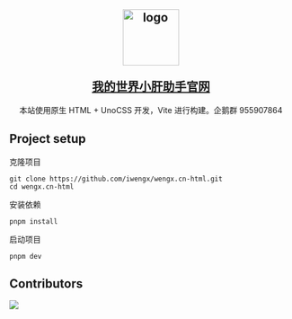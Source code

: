 <h2 align="center">
    <p><img src="/public/favicon.ico" width="100" alt="logo"></p>
    <a  target="_blank" href="http://wengx.cn">我的世界小肝助手官网</a>
</h2>

<p align="center">
    本站使用原生 HTML + UnoCSS 开发，Vite 进行构建。企鹅群 955907864
</p>

## Project setup

克隆项目
```
git clone https://github.com/iwengx/wengx.cn-html.git
cd wengx.cn-html
```

安装依赖
```
pnpm install
```

启动项目
```
pnpm dev
```

## Contributors

<a href="https://github.com/iwengx/wengx.cn-html/graphs/contributors">
  <img src="https://contrib.rocks/image?repo=iwengx/wengx.cn-html" />
</a>
